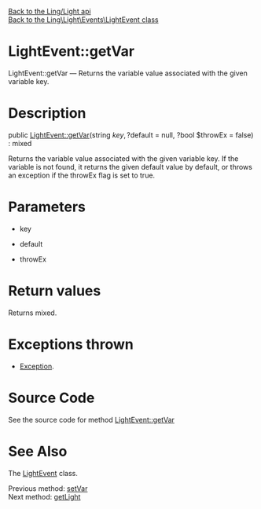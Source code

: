 [Back to the Ling/Light api](https://github.com/lingtalfi/Light/blob/master/doc/api/Ling/Light.md)<br>
[Back to the Ling\Light\Events\LightEvent class](https://github.com/lingtalfi/Light/blob/master/doc/api/Ling/Light/Events/LightEvent.md)


LightEvent::getVar
================



LightEvent::getVar — Returns the variable value associated with the given variable key.




Description
================


public [LightEvent::getVar](https://github.com/lingtalfi/Light/blob/master/doc/api/Ling/Light/Events/LightEvent/getVar.md)(string $key, ?$default = null, ?bool $throwEx = false) : mixed




Returns the variable value associated with the given variable key.
If the variable is not found, it returns the given default value by default,
or throws an exception if the throwEx flag is set to true.




Parameters
================


- key

    

- default

    

- throwEx

    


Return values
================

Returns mixed.


Exceptions thrown
================

- [Exception](http://php.net/manual/en/class.exception.php).&nbsp;







Source Code
===========
See the source code for method [LightEvent::getVar](https://github.com/lingtalfi/Light/blob/master/Events/LightEvent.php#L94-L103)


See Also
================

The [LightEvent](https://github.com/lingtalfi/Light/blob/master/doc/api/Ling/Light/Events/LightEvent.md) class.

Previous method: [setVar](https://github.com/lingtalfi/Light/blob/master/doc/api/Ling/Light/Events/LightEvent/setVar.md)<br>Next method: [getLight](https://github.com/lingtalfi/Light/blob/master/doc/api/Ling/Light/Events/LightEvent/getLight.md)<br>

